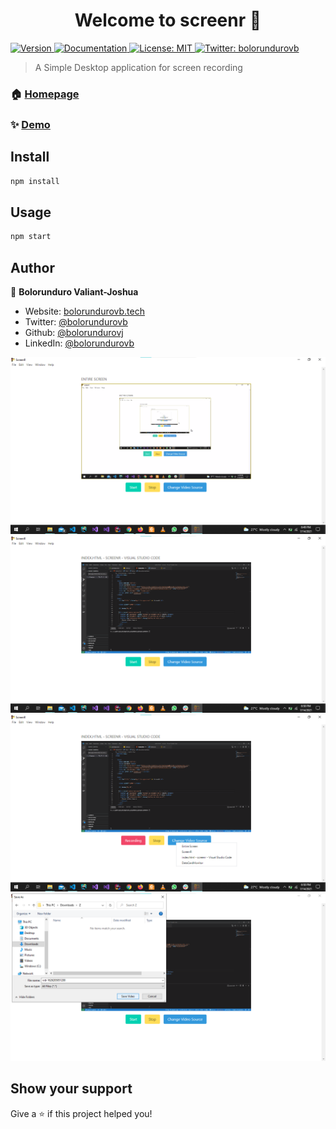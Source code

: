 <h1 align="center">Welcome to screenr 👋</h1>
<p>
  <a href="https://www.npmjs.com/package/screen-record" target="_blank">
    <img alt="Version" src="https://img.shields.io/npm/v/screen-record.svg">
  </a>
  <a href="screen-recorder" target="_blank">
    <img alt="Documentation" src="https://img.shields.io/badge/documentation-yes-brightgreen.svg" />
  </a>
  <a href="#" target="_blank">
    <img alt="License: MIT" src="https://img.shields.io/badge/License-MIT-yellow.svg" />
  </a>
  <a href="https://twitter.com/bolorundurovb" target="_blank">
    <img alt="Twitter: bolorundurovb" src="https://img.shields.io/twitter/follow/bolorundurovb.svg?style=social" />
  </a>
</p>

> A Simple Desktop application for screen recording

### 🏠 [Homepage](https://github.com/bolorundurovj/screenr)

### ✨ [Demo](https://github.com/bolorundurovj/screenr)

## Install

```sh
npm install
```

## Usage

```sh
npm start
```

## Author

👤 **Bolorunduro Valiant-Joshua**

* Website: [bolorundurovb.tech](https://bolorundurovb.tech)
* Twitter: [@bolorundurovb](https://twitter.com/bolorundurovb)
* Github: [@bolorundurovj](https://github.com/bolorundurovj)
* LinkedIn: [@bolorundurovb](https://linkedin.com/in/bolorundurovb)

<div style="width:100%">
  <img src="./demo/1.png" alt="Demo 1">
  <img src="./demo/2.png" alt="Demo 2">
  <img src="./demo/3.png" alt="Demo 3">
  <img src="./demo/4.png" alt="Demo 4">
</div>

## Show your support

Give a ⭐️ if this project helped you!
